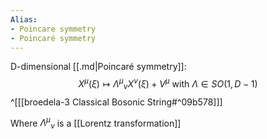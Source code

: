 ```yaml
---
Alias:
- Poincare symmetry
- Poincaré symmetry
---
```

D-dimensional [[.md|Poincaré symmetry]]: $$X^{\mu}(\xi) \mapsto \Lambda^{\mu}{ }_{\nu} X^{\nu}(\xi)+V^{\mu} \text { with } \Lambda \in S O(1, D-1)$$^[[[broedela-3 Classical Bosonic String#^09b578]]]

Where $\Lambda^{\mu}{ }_{\nu}$ is a [[Lorentz transformation]]